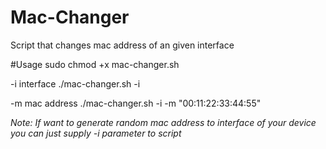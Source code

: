 # Mac-Changer
Script that changes mac address of an given interface

#Usage
sudo chmod +x mac-changer.sh

-i interface
./mac-changer.sh -i <interface-name>

-m mac address
./mac-changer.sh -i <interface-name> -m "00:11:22:33:44:55"

_Note: If want to generate random mac address to interface of your device you can just supply -i parameter to script_
